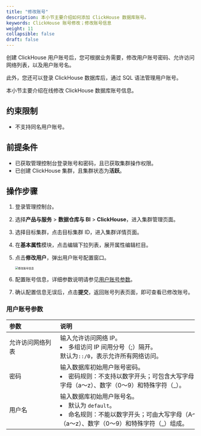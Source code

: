 ```yaml
---
title: "修改账号"
description: 本小节主要介绍如何添加 ClickHouse 数据库账号。 
keywords: ClickHouse 账号修改；修改账号信息
weight: 11
collapsible: false
draft: false
---
```



创建 ClickHouse 用户账号后，您可根据业务需要，修改用户账号密码、允许访问网络列表，以及用户账号名。

此外，您还可以登录 ClickHouse 数据库后，通过 SQL 语法管理用户账号。

本小节主要介绍在线修改 ClickHouse 数据库账号信息。

## 约束限制

- 不支持同名用户账号。

## 前提条件

- 已获取管理控制台登录账号和密码，且已获取集群操作权限。
- 已创建 ClickHouse 集群，且集群状态为**活跃**。

## 操作步骤

1. 登录管理控制台。
2. 选择**产品与服务** > **数据仓库与 BI** > **ClickHouse**，进入集群管理页面。
3. 选择目标集群，点击目标集群 ID，进入集群详情页面。
4. 在**基本属性**模块，点击编辑下拉列表，展开属性编辑栏目。
5. 点击**修改用户**，弹出用户账号配置窗口。
   
   <img src="../../../_images/modify_user_info.png" alt="修改账号信息" style="zoom:50%;" />

6. 配置账号信息，详细参数说明请参见[用户账号参数](#用户账号参数)。

7. 确认配置信息无误后，点击**提交**，返回账号列表页面，即可查看已修改账号。

### 用户账号参数

|  <span style="display:inline-block;width:120px">参数</span> | <span style="display:inline-block;width:480px">说明</span>  |
|:--- |:--- |
| 允许访问网络列表| 输入允许访问网络 IP。<li>多组访问 IP 间用分号（;）隔开。 <br>默认为`::/0`，表示允许所有网络访问。|
|   密码   |  输入数据库初始用户账号密码。<li>密码规则：不支持以数字开头；可包含大写字母（A～Z)、小写字母（a～z）、数字（0～9）和特殊字符（_）。   |
|   用户名     |  输入数据库初始用户账号名。<li>默认为 `default`。<li>命名规则：不能以数字开头；可由大写字母（A～Z)、小写字母（a～z）、数字（0～9）和特殊字符（_）组成。  |
